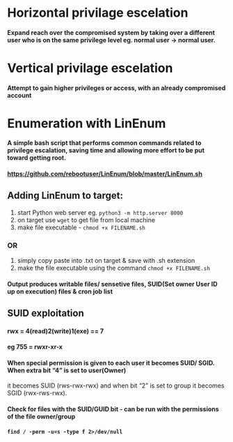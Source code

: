 
# Horizontal privilage escelation
#### Expand  reach over the compromised system by taking over a different user who is on the same privilege level eg. normal user -> normal user.

# Vertical privilage escelation
#### Attempt to gain higher privileges or access, with an already compromised account 

# Enumeration with LinEnum 
#### A simple bash script that performs common commands related to privilege escalation, saving time and allowing more effort to be put toward getting root.
#### https://github.com/rebootuser/LinEnum/blob/master/LinEnum.sh

## Adding LinEnum to target:
1. start Python web server eg. `python3 -m http.server 8000` 
2. on target use `wget` to get file from local machine
3. make file executable - `chmod +x FILENAME.sh`

### OR
1. simply copy paste into .txt on target & save with .sh extension
2. make the file executable using the command `chmod +x FILENAME.sh`

#### Output produces writable files/ sensetive files, SUID(Set owner User ID up on execution) files & cron job list

## SUID exploitation
#### rwx = 4(read)2(write)1(exe) == 7
#### eg 755 = rwxr-xr-x

#### When special permission is given to each user it becomes SUID/ SGID. When extra bit “4” is set to user(Owner) 
it becomes SUID (rws-rwx-rwx) and when bit “2” is set to group it becomes SGID (rwx-rws-rwx).
#### Check for files with the SUID/GUID bit - can be run with the permissions of the file owner/group
#### `find / -perm -u=s -type f 2>/dev/null`
